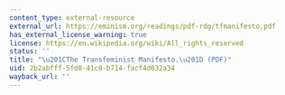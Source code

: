 ```yaml
---
content_type: external-resource
external_url: https://eminism.org/readings/pdf-rdg/tfmanifesto.pdf
has_external_license_warning: true
license: https://en.wikipedia.org/wiki/All_rights_reserved
status: ''
title: "\u201CThe Transfeminist Manifesto.\u201D (PDF)"
uid: 2b2abfff-5fd8-41c8-b714-facf4d032a34
wayback_url: ''
---
```

